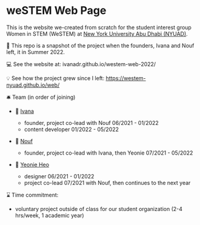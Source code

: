 # weSTEM Web Page 
This is the website we-created from scratch for the student interest group Women in STEM (WeSTEM) at [New York University Abu Dhabi (NYUAD)](https://nyuad.nyu.edu/en/). 

:camera_flash: This repo is a snapshot of the project when the founders, Ivana and Nouf left, it in Summer 2022. 

:computer: See the website at: ivanadr.github.io/westem-web-2022/

:bulb: See how the project grew since I left: https://westem-nyuad.github.io/web/

:bellhop_bell: Team (in order of joining)

* :woman: [Ivana](https://www.linkedin.com/in/ivana-drabova/)  
	* founder, project co-lead with Nouf 06/2021 - 01/2022
	* content developer 01/2022 - 05/2022 

* :woman: [Nouf](https://www.linkedin.com/in/nouf-alabbasi/) 
	* founder, project co-lead with Ivana, then Yeonie 07/2021 - 05/2022 

* :woman: [Yeonie Heo](https://ae.linkedin.com/in/yeonie-heo-5b491721a)
	* designer 06/2021 - 01/2022
	* project co-lead 07/2021 with Nouf, then continues to the next year 

:hourglass: 
Time commitment: 
* voluntary project outside of class for our student organization (2-4 hrs/week, 1 academic year)


